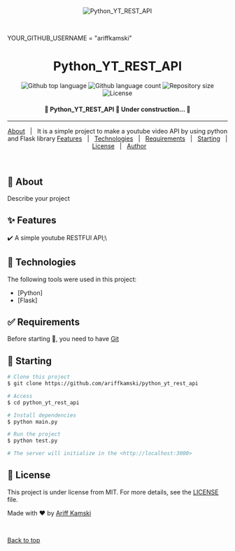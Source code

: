 <div align="center" id="top"> 
  <img src="./.github/app.gif" alt="Python_YT_REST_API" />

&#xa0;

  <!-- <a href="https://python_yt_rest_api.netlify.app">Demo</a> -->
</div>
YOUR_GITHUB_USERNAME = "ariffkamski"
<h1 align="center">Python_YT_REST_API</h1>

<p align="center">
  <img alt="Github top language" src="https://img.shields.io/github/languages/top/{{YOUR_GITHUB_USERNAME}}/python_yt_rest_api?color=56BEB8">

  <img alt="Github language count" src="https://img.shields.io/github/languages/count/{{YOUR_GITHUB_USERNAME}}/python_yt_rest_api?color=56BEB8">

  <img alt="Repository size" src="https://img.shields.io/github/repo-size/{{YOUR_GITHUB_USERNAME}}/python_yt_rest_api?color=56BEB8">

  <img alt="License" src="https://img.shields.io/github/license/{{YOUR_GITHUB_USERNAME}}/python_yt_rest_api?color=56BEB8">

  <!-- <img alt="Github issues" src="https://img.shields.io/github/issues/{{YOUR_GITHUB_USERNAME}}/python_yt_rest_api?color=56BEB8" /> -->

  <!-- <img alt="Github forks" src="https://img.shields.io/github/forks/{{YOUR_GITHUB_USERNAME}}/python_yt_rest_api?color=56BEB8" /> -->

  <!-- <img alt="Github stars" src="https://img.shields.io/github/stars/{{YOUR_GITHUB_USERNAME}}/python_yt_rest_api?color=56BEB8" /> -->
</p>

<!-- Status -->

<h4 align="center"> 
	🚧  Python_YT_REST_API 🚀 Under construction...  🚧
</h4>

<hr>

<p align="center">
  <a href="#dart-about">About</a> &#xa0; | &#xa0; 
  It is a  simple project to make a youtube video API by using python and Flask library
  <a href="#sparkles-features">Features</a> &#xa0; | &#xa0;
  <a href="#rocket-technologies">Technologies</a> &#xa0; | &#xa0;
  <a href="#white_check_mark-requirements">Requirements</a> &#xa0; | &#xa0;
  <a href="#checkered_flag-starting">Starting</a> &#xa0; | &#xa0;
  <a href="#memo-license">License</a> &#xa0; | &#xa0;
  <a href="https://github.com/ariffkamski" target="_blank">Author</a>
</p>

<br>

## :dart: About

Describe your project

## :sparkles: Features

:heavy_check_mark: A simple youtube RESTFUl API;\

<!-- :heavy_check_mark: Feature 2;\
:heavy_check_mark: Feature 3; -->

## :rocket: Technologies

The following tools were used in this project:

- [Python]
- [Flask]

## :white_check_mark: Requirements

Before starting :checkered_flag:, you need to have [Git](https://git-scm.com)

## :checkered_flag: Starting

```bash
# Clone this project
$ git clone https://github.com/ariffkamski/python_yt_rest_api

# Access
$ cd python_yt_rest_api

# Install dependencies
$ python main.py

# Run the project
$ python test.py

# The server will initialize in the <http://localhost:3000>
```

## :memo: License

This project is under license from MIT. For more details, see the [LICENSE](LICENSE.md) file.

Made with :heart: by <a href="https://github.com/ariffkamski" target="_blank">Ariff Kamski</a>

&#xa0;

<a href="#top">Back to top</a>
